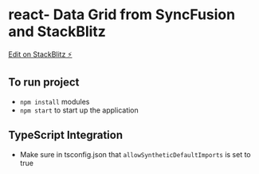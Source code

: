# react- Data Grid from SyncFusion and StackBlitz

[Edit on StackBlitz ⚡️](https://stackblitz.com/edit/react-adfvwf)

## To run project
* `npm install` modules
* `npm start` to start up the application

## TypeScript Integration
* Make sure in tsconfig.json that `allowSyntheticDefaultImports` is set to true